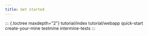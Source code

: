 ```yaml
---
title: Get started
---
```


::: {.toctree maxdepth="2"} tutorial/index tutorial/webapp quick-start create-your-mine testmine intermine-tests :::

